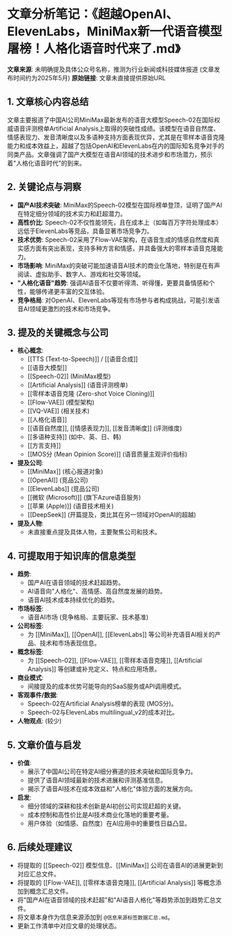 # 文章分析笔记：《超越OpenAI、ElevenLabs，MiniMax新一代语音模型屠榜！人格化语音时代来了.md》

**文章来源**: 未明确提及具体公众号名称，推测为行业新闻或科技媒体报道 (文章发布时间约为2025年5月)
**原始链接**: 文章未直接提供原始URL

## 1. 文章核心内容总结

文章主要报道了中国AI公司MiniMax最新发布的语音大模型Speech-02在国际权威语音评测榜单Artificial Analysis上取得的突破性成绩。该模型在语音自然度、情感表现力、发音清晰度以及多语种支持方面表现优异，尤其是在零样本语音克隆能力和成本效益上，超越了包括OpenAI和ElevenLabs在内的国际知名竞争对手的同类产品。文章强调了国产大模型在语音AI领域的技术进步和市场潜力，预示着"人格化语音时代"的到来。

## 2. 关键论点与洞察

*   **国产AI技术突破**: MiniMax的Speech-02模型在国际榜单登顶，证明了国产AI在特定细分领域的技术实力和赶超潜力。
*   **高性价比**: Speech-02不仅性能领先，且在成本上（如每百万字符处理成本）远低于ElevenLabs等竞品，具备显著市场竞争力。
*   **技术优势**: Speech-02采用了Flow-VAE架构，在语音生成的情感自然度和真实感方面有突出表现，支持多种方言和情感，并具备强大的零样本语音克隆能力。
*   **市场影响**: MiniMax的突破可能加速语音AI技术的商业化落地，特别是在有声阅读、虚拟助手、数字人、游戏和社交等领域。
*   **"人格化语音"趋势**: 强调AI语音不仅要听得清、听得懂，更要具备情感和个性，能够传递更丰富的交互体验。
*   **竞争格局**: 对OpenAI、ElevenLabs等现有市场参与者构成挑战，可能引发语音AI领域更激烈的技术和市场竞争。

## 3. 提及的关键概念与公司

*   **核心概念**:
    *   [[TTS (Text-to-Speech)]] / [[语音合成]]
    *   [[语音大模型]]
    *   [[Speech-02]] (MiniMax模型)
    *   [[Artificial Analysis]] (语音评测榜单)
    *   [[零样本语音克隆 (Zero-shot Voice Cloning)]]
    *   [[Flow-VAE]] (模型架构)
    *   [[VQ-VAE]] (相关技术)
    *   [[人格化语音]]
    *   [[语音自然度]], [[情感表现力]], [[发音清晰度]] (评测维度)
    *   [[多语种支持]] (如中、英、日、韩)
    *   [[方言支持]]
    *   [[MOS分 (Mean Opinion Score)]] (语音质量主观评价指标)
*   **提及公司**:
    *   [[MiniMax]] (核心报道对象)
    *   [[OpenAI]] (竞品公司)
    *   [[ElevenLabs]] (竞品公司)
    *   [[微软 (Microsoft)]] (旗下Azure语音服务)
    *   [[苹果 (Apple)]] (语音技术相关)
    *   [[DeepSeek]] (开篇提及，类比其在另一领域对OpenAI的超越)
*   **提及人物**:
    *   未直接重点提及具体人物，主要聚焦公司和技术。

## 4. 可提取用于知识库的信息类型

*   **趋势**:
    *   国产AI在语音领域的技术赶超趋势。
    *   AI语音向"人格化"、高情感、高自然度发展的趋势。
    *   语音AI技术成本持续优化的趋势。
*   **市场标签**:
    *   语音AI市场 (竞争格局、主要玩家、技术基准)
*   **公司标签**:
    *   为 [[MiniMax]], [[OpenAI]], [[ElevenLabs]] 等公司补充语音AI相关的产品、技术和市场表现信息。
*   **概念标签**:
    *   为 [[Speech-02]], [[Flow-VAE]], [[零样本语音克隆]], [[Artificial Analysis]] 等创建或补充定义、特点和应用场景。
*   **商业模式**:
    *   间接提及的成本优势可能导向的SaaS服务或API调用模式。
*   **客观事件/数据**:
    *   Speech-02在Artificial Analysis榜单的表现 (MOS分)。
    *   Speech-02与ElevenLabs multilingual_v2的成本对比。
*   **人物观点**: (较少)

## 5. 文章价值与启发

*   **价值**:
    *   展示了中国AI公司在特定AI细分赛道的技术突破和国际竞争力。
    *   提供了语音AI领域最新的技术进展和评测基准信息。
    *   揭示了语音AI技术在成本效益和"人格化"体验方面的发展方向。
*   **启发**:
    *   细分领域的深耕和技术创新是AI初创公司实现赶超的关键。
    *   成本控制和高性价比是AI技术商业化落地的重要考量。
    *   用户体验（如情感、自然度）在AI应用中的重要性日益凸显。

## 6. 后续处理建议

*   将提取的 [[Speech-02]] 模型信息、[[MiniMax]] 公司在语音AI的进展更新到对应汇总文件。
*   将提取的 [[Flow-VAE]], [[零样本语音克隆]], [[Artificial Analysis]] 等概念添加到概念汇总文件。
*   将"国产AI在语音领域的技术赶超"和"AI语音人格化"等趋势添加到趋势汇总文件。
*   将文章本身作为信息来源添加到 `@信息来源标签数据汇总.md`。
*   更新工作清单中对应文章的处理状态。 